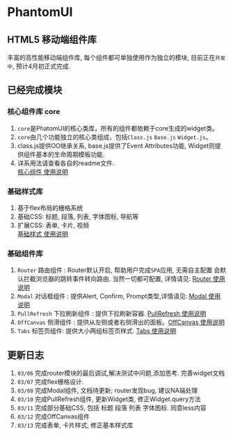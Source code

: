 PhantomUI  
=== 
## HTML5 移动端组件库  
丰富的高性能移动端组件库, 每个组件都可单独使用作为独立的模块, 目前正在`开发中`, 预计4月初正式完成.   

## 已经完成模块  
### 核心组件库 core   
1. `core`是PhatomUI的核心类库，所有的组件都依赖于core生成的widget类。  
2. `core`由几个功能独立的核心类组成，包括`Class.js` `Base.js` `Widget.js`。    
3. class.js提供OO继承关系, base.js提供了Event Attributes功能, Widget则提供组件基本的生命周期模板功能.  
4. 详系用法请查看各自的readme文件.  
[核心组件 使用说明](https://github.com/T-phantom/PhantomUI/tree/master/src/core)
 
### 基础样式库  
1. 基于flex布局的栅格系统   
2. 基础CSS: 标题, 段落, 列表, 字体图标, 导航等   
3. 扩展CSS: 表单, 卡片, 视频  
[基础样式 使用说明](https://github.com/T-phantom/PhantomUI/tree/master/less)

### 基础组件库  
1.  `Router` 路由组件 : Router默认开启, 帮助用户完成`SPA`应用, 无需自主配置 会默认拦截浏览器的跳转事件转向路由. 当然一切都可配置, 
详情请见: [Router 使用说明](https://github.com/T-phantom/PhantomUI/tree/master/src/widgets/router)    
2. `Modal` 对话框组件 : 提供Alert, Confirm, Prompt类型,详情请见: [Modal 使用说明](https://github.com/T-phantom/PhantomUI/tree/master/src/widgets/modal)  
3. `PullRefresh` 下拉刷新组件 : 提供下拉刷新容器. [PullRefresh 使用说明](https://github.com/T-phantom/PhantomUI/tree/master/src/widgets/pullRefresh)  
4. `OffCanvas`  侧滑组件 : 提供从左侧或者右侧滑出的面板。[OffCanvas 使用说明](https://github.com/T-phantom/PhantomUI/tree/master/src/widgets/offCanvas)  
5. `Tabs` 标签页组件: 提供大小两组标签页样式. [Tabs 使用说明](https://github.com/T-phantom/PhantomUI/tree/master/src/widgets/tabs)  

## 更新日志  
1. `03/06` 完成router模块的最后调试,解决测试中问题,添加思考. 完善widget文档  
2. `03/07` 完成flex栅格设计.
3. `03/08` 完成Modal组件, 文档待更新; router发现bug, 建议NA端处理
4. `03/10` 完成PullRefresh组件, 更新Widget类, 修正Widget.query方法  
5. `03/11` 完成部分基础CSS, 包括 标题 段落 列表 字体图标. 同意less内容  
6. `03/12` 完成OffCanvas组件
7. `03/13` 完成表单, 卡片样式, 修正基本样式库  

    



